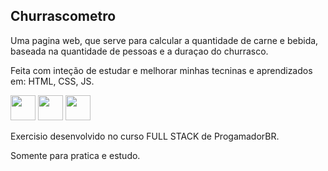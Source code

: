 ## Churrascometro

Uma pagina web, que serve para calcular a quantidade de carne e bebida, baseada na quantidade de pessoas e a duraçao do churrasco.

Feita com inteção de estudar e melhorar minhas tecninas e aprendizados em: HTML, CSS, JS.

<img src="https://cdn.jsdelivr.net/gh/devicons/devicon/icons/javascript/javascript-original.svg" width="40" /> <img src="https://cdn.jsdelivr.net/gh/devicons/devicon/icons/html5/html5-original.svg" width="40" /> <img src="https://cdn.jsdelivr.net/gh/devicons/devicon/icons/css3/css3-original.svg" width="40" />
          
          

Exercisio desenvolvido no curso FULL STACK de ProgamadorBR.

Somente para pratica e estudo.
